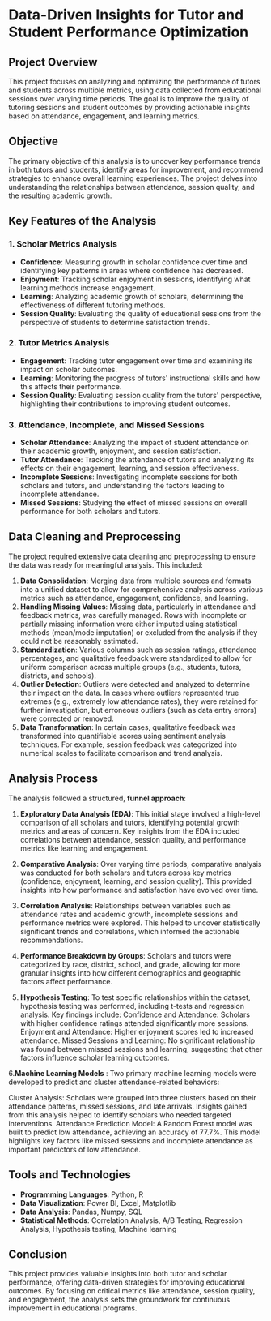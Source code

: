 # Data-Driven Insights for Tutor and Student Performance Optimization

## Project Overview

This project focuses on analyzing and optimizing the performance of tutors and students across multiple metrics, using data collected from educational sessions over varying time periods. The goal is to improve the quality of tutoring sessions and student outcomes by providing actionable insights based on attendance, engagement, and learning metrics.

## Objective

The primary objective of this analysis is to uncover key performance trends in both tutors and students, identify areas for improvement, and recommend strategies to enhance overall learning experiences. The project delves into understanding the relationships between attendance, session quality, and the resulting academic growth.

## Key Features of the Analysis

### 1. Scholar Metrics Analysis
- **Confidence**: Measuring growth in scholar confidence over time and identifying key patterns in areas where confidence has decreased.
- **Enjoyment**: Tracking scholar enjoyment in sessions, identifying what learning methods increase engagement.
- **Learning**: Analyzing academic growth of scholars, determining the effectiveness of different tutoring methods.
- **Session Quality**: Evaluating the quality of educational sessions from the perspective of students to determine satisfaction trends.

### 2. Tutor Metrics Analysis
- **Engagement**: Tracking tutor engagement over time and examining its impact on scholar outcomes.
- **Learning**: Monitoring the progress of tutors' instructional skills and how this affects their performance.
- **Session Quality**: Evaluating session quality from the tutors' perspective, highlighting their contributions to improving student outcomes.

### 3. Attendance, Incomplete, and Missed Sessions
- **Scholar Attendance**: Analyzing the impact of student attendance on their academic growth, enjoyment, and session satisfaction.
- **Tutor Attendance**: Tracking the attendance of tutors and analyzing its effects on their engagement, learning, and session effectiveness.
- **Incomplete Sessions**: Investigating incomplete sessions for both scholars and tutors, and understanding the factors leading to incomplete attendance.
- **Missed Sessions**: Studying the effect of missed sessions on overall performance for both scholars and tutors.

## Data Cleaning and Preprocessing

The project required extensive data cleaning and preprocessing to ensure the data was ready for meaningful analysis. This included:

1. **Data Consolidation**: Merging data from multiple sources and formats into a unified dataset to allow for comprehensive analysis across various metrics such as attendance, engagement, confidence, and learning.
2. **Handling Missing Values**: Missing data, particularly in attendance and feedback metrics, was carefully managed. Rows with incomplete or partially missing information were either imputed using statistical methods (mean/mode imputation) or excluded from the analysis if they could not be reasonably estimated.
3. **Standardization**: Various columns such as session ratings, attendance percentages, and qualitative feedback were standardized to allow for uniform comparison across multiple groups (e.g., students, tutors, districts, and schools).
4. **Outlier Detection**: Outliers were detected and analyzed to determine their impact on the data. In cases where outliers represented true extremes (e.g., extremely low attendance rates), they were retained for further investigation, but erroneous outliers (such as data entry errors) were corrected or removed.
5. **Data Transformation**: In certain cases, qualitative feedback was transformed into quantifiable scores using sentiment analysis techniques. For example, session feedback was categorized into numerical scales to facilitate comparison and trend analysis.

## Analysis Process

The analysis followed a structured, **funnel approach**:

1. **Exploratory Data Analysis (EDA)**: This initial stage involved a high-level comparison of all scholars and tutors, identifying potential growth metrics and areas of concern. Key insights from the EDA included correlations between attendance, session quality, and performance metrics like learning and engagement.
   
2. **Comparative Analysis**: Over varying time periods, comparative analysis was conducted for both scholars and tutors across key metrics (confidence, enjoyment, learning, and session quality). This provided insights into how performance and satisfaction have evolved over time.
   
3. **Correlation Analysis**: Relationships between variables such as attendance rates and academic growth, incomplete sessions and performance metrics were explored. This helped to uncover statistically significant trends and correlations, which informed the actionable recommendations.
   
4. **Performance Breakdown by Groups**: Scholars and tutors were categorized by race, district, school, and grade, allowing for more granular insights into how different demographics and geographic factors affect performance.

5. **Hypothesis Testing**:
   To test specific relationships within the dataset, hypothesis testing was performed, including t-tests and regression analysis. Key findings include:
   Confidence and Attendance: Scholars with higher confidence ratings attended significantly more sessions.
   Enjoyment and Attendance: Higher enjoyment scores led to increased attendance.
   Missed Sessions and Learning: No significant relationship was found between missed sessions and learning, suggesting that other factors influence scholar learning outcomes.

6.**Machine Learning Models** :
   Two primary machine learning models were developed to predict and cluster attendance-related behaviors:

   Cluster Analysis: Scholars were grouped into three clusters based on their attendance patterns, missed sessions, and late arrivals. Insights gained from this analysis helped to identify scholars    who needed targeted interventions.
   Attendance Prediction Model: A Random Forest model was built to predict low attendance, achieving an accuracy of 77.7%. This model highlights key factors like missed sessions and incomplete         attendance as important predictors of low attendance. 


## Tools and Technologies

- **Programming Languages**: Python, R
- **Data Visualization**: Power BI, Excel, Matplotlib
- **Data Analysis**: Pandas, Numpy, SQL
- **Statistical Methods**: Correlation Analysis, A/B Testing, Regression Analysis, Hypothesis testing, Machine learning

## Conclusion

This project provides valuable insights into both tutor and scholar performance, offering data-driven strategies for improving educational outcomes. By focusing on critical metrics like attendance, session quality, and engagement, the analysis sets the groundwork for continuous improvement in educational programs.
